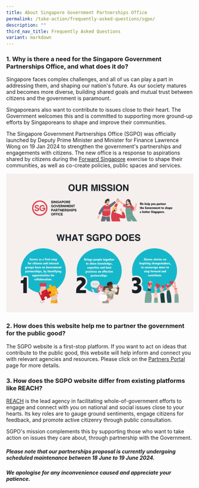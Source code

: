 ```yaml
---
title: About Singapore Government Partnerships Office
permalink: /take-action/frequently-asked-questions/sgpo/
description: ""
third_nav_title: Frequently Asked Questions
variant: markdown
---
```

### 1. Why is there a need for the Singapore Government Partnerships Office, and what does it do? 

Singapore faces complex challenges, and all of us can play a part in addressing them, and shaping our nation's future. As our society matures and becomes more diverse, building shared goals and mutual trust between citizens and the government is paramount. 

Singaporeans also want to contribute to issues close to their heart. The Government welcomes this and is committed to supporting more ground-up efforts by Singaporeans to shape and improve their communities.

The Singapore Government Partnerships Office (SGPO) was officially launched by Deputy Prime Minister and Minister for Finance Lawrence Wong on 19 Jan 2024 to strengthen the government's partnerships and engagements with citizens. The new office is a response to aspirations shared by citizens during the [Forward Singapore](http://www.forwardsingapore.gov.sg) exercise to shape their communities, as well as co-create policies, public spaces and services.  

![SGPO - Our Mission](/images/About%20SGPO/SGPO_OurMission_5_Mar_2024_1400x1040.jpg)

### 2. How does this website help me to partner the government for the public good? 

The SGPO website is a first-stop platform. If you want to act on ideas that contribute to the public good, this website will help inform and connect you with relevant agencies and resources. Please click on the [Partners Portal](/take-action/partnersportal/) page for more details. 

### 3. How does the SGPO website differ from existing platforms like REACH? 

[REACH](https://www.reach.gov.sg/) is the lead agency in facilitating whole-of-government efforts to engage and connect with you on national and social issues close to your hearts. Its key roles are to gauge ground sentiments, engage citizens for feedback, and promote active citizenry through public consultation. 

SGPO's mission complements this by supporting those who want to take action on issues they care about, through partnership with the Government. 
 
##### Please note that our partnerships proposal is currently undergoing scheduled maintenance between 18 June to 19 June 2024. 

##### We apologise for any inconvenience caused and appreciate your patience.